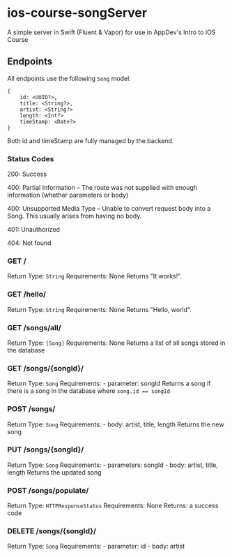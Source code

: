 # ios-course-songServer

A simple server in Swift (Fluent & Vapor) for use in AppDev's Intro to iOS Course

## Endpoints

All endpoints use the following `Song` model:
```
{
    id: <UUID?>,
    title: <String?>,
    artist: <String?>
    length: <Int?>
    timeStamp: <Date?>
}
```

Both id and timeStamp are fully managed by the backend.

### Status Codes
200: Success

400: Partial Information – The route was not supplied with enough information (whether parameters or body)

400: Unsupported Media Type – Unable to convert request body into a Song. This usually arises from having no body.

401: Unauthorized

404: Not found

### GET /
Return Type: `String`
Requirements: None
Returns "It works!".

### GET /hello/
Return Type: `String`
Requirements: None
Returns "Hello, world".

### GET /songs/all/
Return Type: `[Song]`
Requirements: None
Returns a list of all songs stored in the database

### GET /songs/{songId}/
Return Type: `Song`
Requirements: 
    - parameter: songId
Returns a song if there is a song in the database where `song.id == songId`

### POST /songs/
Return Type: `Song`
Requirements:
    - body: artist, title, length
Returns the new song

### PUT /songs/{songId}/
Return Type: `Song`
Requirements: 
    - parameters: songId
    - body: artist, title, length
Returns the updated song

### POST /songs/populate/
Return Type: `HTTPResponseStatus`
Requirements: None
Returns: a success code

### DELETE /songs/{songId}/
Return Type: `Song`
Requirements:
    - parameter: id
    - body: artist
     

